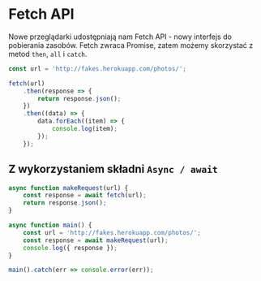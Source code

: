 # Fetch API

Nowe przeglądarki udostępniają nam Fetch API - nowy interfejs do pobierania zasobów.
Fetch zwraca Promise, zatem możemy skorzystać z metod `then`, `all` i `catch`.

```js
const url = 'http://fakes.herokuapp.com/photos/';

fetch(url)
    .then(response => {
        return response.json();
    })
    .then((data) => {
        data.forEach((item) => {
            console.log(item);
        });
    });
```

## Z wykorzystaniem składni `Async / await`

```js
async function makeRequest(url) {
    const response = await fetch(url);
    return response.json();
}

async function main() {
    const url = 'http://fakes.herokuapp.com/photos/';
    const response = await makeRequest(url);
    console.log({ response });
}

main().catch(err => console.error(err));
```
